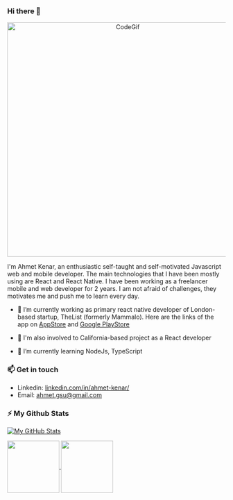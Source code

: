 ### Hi there 👋

<p align='center'><img align="center" alt="CodeGif" width='540' src="https://media.giphy.com/media/ZVik7pBtu9dNS/source.gif" /></p>

I'm Ahmet Kenar, an enthusiastic self-taught and self-motivated Javascript web and mobile developer. The main technologies that I have been mostly using are React and React Native. I have been working as a freelancer mobile and web developer for 2 years. I am not afraid of challenges, they motivates me and push me to learn every day.

- 🔭 I’m currently working as primary react native developer of London-based startup, TheList (formerly Mammalo). Here are the links of the app on [AppStore](https://apps.apple.com/us/app/id1288061045) and [Google PlayStore](https://play.google.com/store/apps/details?id=com.mammalo.app)

- 🔭 I'm also involved to California-based project as a React developer

- 🌱 I’m currently learning NodeJs, TypeScript

### 📫 Get in touch

- Linkedin: [linkedin.com/in/ahmet-kenar/](https://www.linkedin.com/in/ahmet-kenar/)
- Email:    <a target="_blank" href="mailto:ahmet.gsu@gmail.com">ahmet.gsu@gmail.com</a>

### ⚡ My Github Stats

[![My GitHub Stats](https://github-readme-stats.vercel.app/api?username=ahmetgsu&count_private=true&show_icons=true&theme=merko)](https://github.com/ahmetgsu/github-readme-stats)

<a href="https://github.com/ahmetgsu/BrowseBook">
  <img align="center" src="https://github-readme-stats.vercel.app/api/pin/?username=ahmetgsu&repo=BrowseBook" height='120'/>
</a>
<a href="https://github.com/ahmetgsu/react-native-bottom-modal">
  <img align="center" src="https://github-readme-stats.vercel.app/api/pin/?username=ahmetgsu&repo=react-native-bottom-modal" height='120' />
</a>

<!--
**ahmetgsu/ahmetgsu** is a ✨ _special_ ✨ repository because its `README.md` (this file) appears on your GitHub profile.

Here are some ideas to get you started:

- 🔭 I’m currently working on ...
- 🌱 I’m currently learning ...
- 👯 I’m looking to collaborate on ...
- 🤔 I’m looking for help with ...
- 💬 Ask me about ...
- 📫 How to reach me: ...
- 😄 Pronouns: ...
- ⚡ Fun fact: ...
-->
